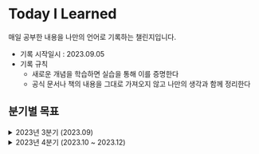 # Today I Learned
매일 공부한 내용을 나만의 언어로 기록하는 챌린지입니다.

- 기록 시작일시 : 2023.09.05
- 기록 규칙 
  - 새로운 개념을 학습하면 실습을 통해 이를 증명한다
  - 공식 문서나 책의 내용을 그대로 가져오지 않고 나만의 생각과 함께 정리한다

## 분기별 목표

<details>
<summary>2023년 3분기 (2023.09)</summary>

### 목표

**개발 서적 읽기**
- [X] 이펙티브 자바
- [ ] 성공과 실패를 결정하는 1%의 네트워크 원리
- [ ] Real MySQL
- [ ] 시작하세요 ! 도커 / 쿠버네티스 (도커 파트)
- [X] 토비의 스프링 1권

**TIL 작성률**
- 남은 **26일**의 3분기 기간 동안 **TIL 작성률 90%** 달성하기
- 즉, **23일 이상 꾸준히** TIL 작성하기 !

**블로그 포스팅**
- TIL 로 작성한 글감들을 모아 블로그 포스팅 작성하기
- 최소 주 1회 작성

**알고리즘**
- 알고리즘 문제 풀이 감각을 유지하기 위해 주 3회 이상 알고리즘 문제를 해결한다
- 문제는 백준 골드 이상, 혹은 프로그래머스 레벨 3 이상으로 제한한다
</details>

<details>
<summary>2023년 4분기 (2023.10 ~ 2023.12)</summary>

### 목표

**개발 서적 읽기**
- [ ] 이펙티브 자바
- [ ] 성공과 실패를 결정하는 1%의 네트워크 원리
- [ ] Real MySQL
- [ ] 토비의 스프링 1권 / 2권

**학습 주제**
- 자바 
- 스프링
- MySQL
- CS (자료구조, 알고리즘, 데이터베이스, 네트워크, 운영체제)
- 도커, 쿠버네티스

**TIL 작성률**
- 4분기 기간 동안 TIL 작성률 85% 달성하기

**블로그 포스팅**
- TIL 로 작성한 글감들을 모아 블로그 포스팅 작성하기
- 최소 주 3회 작성하기

</details>